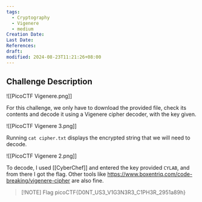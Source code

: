 ```yaml
---
tags:
  - Cryptography
  - Vigenere
  - medium
Creation Date: 
Last Date: 
References: 
draft: 
modified: 2024-08-23T11:21:26+08:00
---
```

## Challenge Description
![[PicoCTF Vigenere.png]]

For this challenge, we only have to download the provided file, check its contents and decode it using a Vigenere cipher decoder, with the key given.

![[PicoCTF Vigenere 3.png]]

Running `cat cipher.txt` displays the encrypted string that we will need to decode. 

![[PicoCTF Vigenere 2.png]]

To decode, I used [[CyberChef]] and entered the key provided `CYLAB`, and from there I got the flag. Other tools like https://www.boxentriq.com/code-breaking/vigenere-cipher are also fine.

> [!NOTE] Flag
>picoCTF{D0NT_US3_V1G3N3R3_C1PH3R_2951a89h}